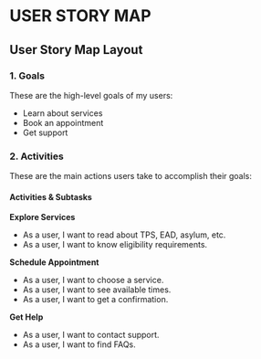 # USER STORY MAP



## User Story Map Layout

### 1. Goals
These are the high-level goals of my users:
- Learn about services
- Book an appointment
- Get support


### 2. Activities

These are the main actions users take to accomplish their goals:
#### Activities & Subtasks

**Explore Services**
- As a user, I want to read about TPS, EAD, asylum, etc.
- As a user, I want to know eligibility requirements.


**Schedule Appointment**
- As a user, I want to choose a service.
- As a user, I want to see available times.
- As a user, I want to get a confirmation.

**Get Help**
- As a user, I want to contact support.
- As a user, I want to find FAQs.


